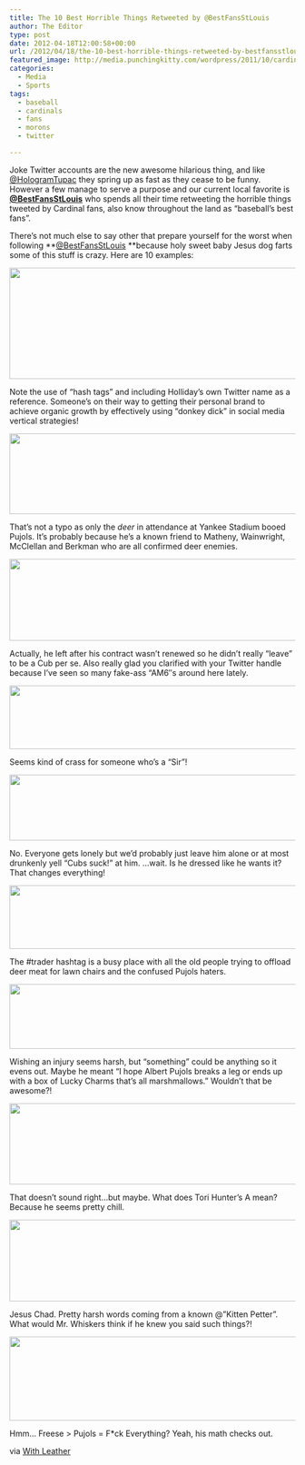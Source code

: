 ```yaml
---
title: The 10 Best Horrible Things Retweeted by @BestFansStLouis
author: The Editor
type: post
date: 2012-04-18T12:00:58+00:00
url: /2012/04/18/the-10-best-horrible-things-retweeted-by-bestfansstlouis/
featured_image: http://media.punchingkitty.com/wordpress/2011/10/cardinal_fans_1.jpeg
categories:
  - Media
  - Sports
tags:
  - baseball
  - cardinals
  - fans
  - morons
  - twitter

---
```

Joke Twitter accounts are the new awesome hilarious thing, and like <a href="http://twitter.com/HologramTupac" target="_blank">@HologramTupac</a> they spring up as fast as they cease to be funny. However a few manage to serve a purpose and our current local favorite is **<a href="http://twitter.com/BestFansStLouis" target="_blank">@BestFansStLouis</a>** who spends all their time retweeting the horrible things tweeted by Cardinal fans, also know throughout the land as &#8220;baseball&#8217;s best fans&#8221;.

There&#8217;s not much else to say other that prepare yourself for the worst when following **<a href="http://twitter.com/BestFansStLouis" target="_blank">@BestFansStLouis</a> **because holy sweet baby Jesus dog farts some of this stuff is crazy. Here are 10 examples:

<a href="https://twitter.com/#!/bestfansstlouis/status/192051184729718784" target="_blank"><img class="aligncenter size-full wp-image-13395" title="bestfanstlouis_rt_01" src="http://media.punchingkitty.com/wordpress/2012/04/bestfanstlouis_rt_01.jpg" alt="" width="514" height="196" /></a>

Note the use of &#8220;hash tags&#8221; and including Holliday&#8217;s own Twitter name as a reference. Someone&#8217;s on their way to getting their personal brand to achieve organic growth by effectively using &#8220;donkey dick&#8221; in social media vertical strategies!

<a href="https://twitter.com/#!/bestfansstlouis/status/191557911347073024" target="_blank"><img class="aligncenter size-full wp-image-13396" title="bestfanstlouis_rt_02" src="http://media.punchingkitty.com/wordpress/2012/04/bestfanstlouis_rt_02.jpg" alt="" width="512" height="142" /></a>

That&#8217;s not a typo as only the _deer_ in attendance at Yankee Stadium booed Pujols. It&#8217;s probably because he&#8217;s a known friend to Matheny, Wainwright, McClellan and Berkman who are all confirmed deer enemies.

<p style="text-align: center;">
  <a href="https://twitter.com/#!/bestfansstlouis/status/191246572862963714"><img class="aligncenter size-full wp-image-13397" title="bestfanstlouis_rt_03" src="http://media.punchingkitty.com/wordpress/2012/04/bestfanstlouis_rt_03.jpg" alt="" width="516" height="144" /></a>
</p>

Actually, he left after his contract wasn&#8217;t renewed so he didn&#8217;t really &#8220;leave&#8221; to be a Cub per se. Also really glad you clarified with your Twitter handle because I&#8217;ve seen so many fake-ass &#8220;AM6&#8243;s around here lately.

<p style="text-align: center;">
  <a href="https://twitter.com/#!/bestfansstlouis/status/190917265846317056"><img class="aligncenter size-full wp-image-13398" title="bestfanstlouis_rt_04" src="http://media.punchingkitty.com/wordpress/2012/04/bestfanstlouis_rt_04.jpg" alt="" width="511" height="112" /></a>
</p>

Seems kind of crass for someone who&#8217;s a &#8220;Sir&#8221;!

<p style="text-align: center;">
  <a href="https://twitter.com/#!/bestfansstlouis/status/190859790413611008"><img class="aligncenter size-full wp-image-13399" title="bestfanstlouis_rt_05" src="http://media.punchingkitty.com/wordpress/2012/04/bestfanstlouis_rt_05.jpg" alt="" width="511" height="116" /></a>
</p>

No. Everyone gets lonely but we&#8217;d probably just leave him alone or at most drunkenly yell &#8220;Cubs suck!&#8221; at him. &#8230;wait. Is he dressed like he wants it? That changes everything!

<p style="text-align: center;">
  <a href="https://twitter.com/#!/bestfansstlouis/status/190646456875622400"><img class="aligncenter size-full wp-image-13400" title="bestfanstlouis_rt_06" src="http://media.punchingkitty.com/wordpress/2012/04/bestfanstlouis_rt_06.jpg" alt="" width="513" height="112" /></a>
</p>

The #trader hashtag is a busy place with all the old people trying to offload deer meat for lawn chairs and the confused Pujols haters.

<p style="text-align: center;">
  <a href="https://twitter.com/#!/bestfansstlouis/status/190477217749409792"><img class="aligncenter size-full wp-image-13401" title="bestfanstlouis_rt_07" src="http://media.punchingkitty.com/wordpress/2012/04/bestfanstlouis_rt_07.jpg" alt="" width="510" height="114" /></a>
</p>

Wishing an injury seems harsh, but &#8220;something&#8221; could be anything so it evens out. Maybe he meant &#8220;I hope Albert Pujols breaks a leg or ends up with a box of Lucky Charms that&#8217;s all marshmallows.&#8221; Wouldn&#8217;t that be awesome?!

<p style="text-align: center;">
  <a href="https://twitter.com/#!/bestfansstlouis/status/190107907948417027"><img class="aligncenter size-full wp-image-13402" title="bestfanstlouis_rt_08" src="http://media.punchingkitty.com/wordpress/2012/04/bestfanstlouis_rt_08.jpg" alt="" width="511" height="143" /></a>
</p>

That doesn&#8217;t sound right&#8230;but maybe. What does Tori Hunter&#8217;s A mean? Because he seems pretty chill.

<p style="text-align: center;">
  <a href="https://twitter.com/#!/bestfansstlouis/status/189755827958202368"><img class="aligncenter size-full wp-image-13403" title="bestfanstlouis_rt_09" src="http://media.punchingkitty.com/wordpress/2012/04/bestfanstlouis_rt_09.jpg" alt="" width="515" height="144" /></a>
</p>

Jesus Chad. Pretty harsh words coming from a known @&#8221;Kitten Petter&#8221;. What would Mr. Whiskers think if he knew you said such things?!

[<img class="aligncenter size-full wp-image-13404" title="bestfanstlouis_rt_10" src="http://media.punchingkitty.com/wordpress/2012/04/bestfanstlouis_rt_10.jpg" alt="" width="515" height="148" />][1]

Hmm&#8230; Freese > Pujols = F*ck Everything? Yeah, his math checks out.

via <a href="http://withleather.uproxx.com/2012/04/favorite-twitter-account-of-the-day-baseballs-best-fans" target="_blank">With Leather</a>

 [1]: https://twitter.com/#!/bestfansstlouis/status/189563854873833473